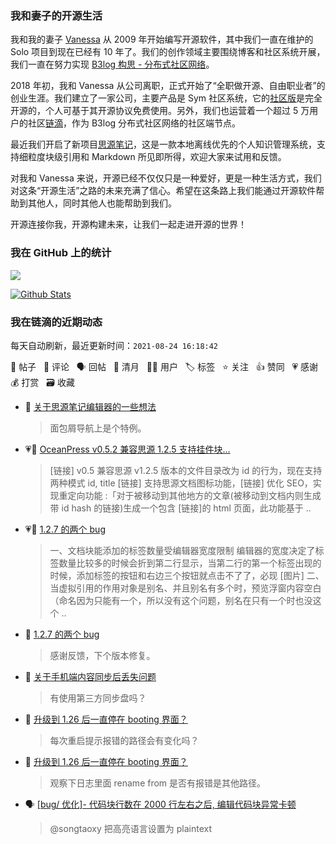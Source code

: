 ### 我和妻子的开源生活

我和我的妻子 [Vanessa](https://github.com/Vanessa219) 从 2009 年开始编写开源软件，其中我们一直在维护的 Solo 项目到现在已经有 10 年了。我们的创作领域主要围绕博客和社区系统开展，我们一直在努力实现 [B3log 构思 - 分布式社区网络](https://ld246.com/article/1546941897596)。

2018 年初，我和 Vanessa 从公司离职，正式开始了“全职做开源、自由职业者”的创业生涯。我们建立了一家公司，主要产品是 Sym 社区系统，它的[社区版](https://github.com/88250/symphony)是完全开源的，个人可基于其开源协议免费使用。另外，我们也运营着一个超过 5 万用户的社区[链滴](https://ld246.com)，作为 B3log 分布式社区网络的社区端节点。

最近我们开启了新项目[思源笔记](https://github.com/siyuan-note/siyuan)，这是一款本地离线优先的个人知识管理系统，支持细粒度块级引用和 Markdown 所见即所得，欢迎大家来试用和反馈。

对我和 Vanessa 来说，开源已经不仅仅只是一种爱好，更是一种生活方式，我们对这条“开源生活”之路的未来充满了信心。希望在这条路上我们能通过开源软件帮助到其他人，同时其他人也能帮助到我们。

开源连接你我，开源构建未来，让我们一起走进开源的世界！

### 我在 GitHub 上的统计

<a title="Hits" target="_blank" href="https://github.com/88250/88250"><img src="https://hits.b3log.org/88250/88250.svg"></a>

[![Github Stats](https://github-readme-stats.vercel.app/api?username=88250&theme=tokyonight&show_icons=true)](https://github.com/88250)

<!--events start -->

### 我在链滴的近期动态

每天自动刷新，最近更新时间：`2021-08-24 16:18:42`

📝 帖子 &nbsp; 💬 评论 &nbsp; 🗣 回帖 &nbsp; 🌙 清月 &nbsp; 👨‍💻 用户 &nbsp; 🏷️ 标签 &nbsp; ⭐️ 关注 &nbsp; 👍 赞同 &nbsp; 💗 感谢 &nbsp; 💰 打赏 &nbsp; 🗃 收藏

* 💬 [关于思源笔记编辑器的一些想法](https://ld246.com/article/1629193296926/comment/1629783838392#comments)

  > 面包屑导航上是个特例。
* 💗📝 [OceanPress v0.5.2 兼容思源 1.2.5 支持挂件块...](https://ld246.com/article/1629775268559)

  > [链接] v0.5 兼容思源 v1.2.5 版本的文件目录改为 id 的行为，现在支持两种模式 id, title [链接] 支持思源文档图标功能，[链接] 优化 SEO，实现重定向功能 :「对于被移动到其他地方的文章(被移动到文档内则生成带 id hash 的链接)生成一个包含 [链接]的 html 页面，此功能基于 ..
* 💗📝 [1.2.7 的两个 bug](https://ld246.com/article/1629778458570)

  > 一、文档块能添加的标签数量受编辑器宽度限制 编辑器的宽度决定了标签数量比较多的时候会折到第二行显示，当第二行的第一个标签出现的时候，添加标签的按钮和右边三个按钮就点击不了了，必现 [图片] 二、当虚拟引用的作用对象是别名、并且别名有多个时，预览浮窗内容空白（命名因为只能有一个，所以没有这个问题，别名在只有一个时也没这个 ..
* 💬 [1.2.7 的两个 bug](https://ld246.com/article/1629778458570/comment/1629779514436#comments)

  > 感谢反馈，下个版本修复。
* 💬 [关于手机端内容同步后丢失问题](https://ld246.com/article/1629551364683/comment/1629776610680#comments)

  > 有使用第三方同步盘吗？
* 💬 [升级到 1.26 后一直停在 booting 界面？](https://ld246.com/article/1629726687067/comment/1629776528016#comments)

  > 每次重启提示报错的路径会有变化吗？
* 💬 [升级到 1.26 后一直停在 booting 界面？](https://ld246.com/article/1629726687067/comment/1629774406252#comments)

  > 观察下日志里面 rename from 是否有报错是其他路径。
* 🗣 [[bug/ 优化]- 代码块行数在 2000 行左右之后, 编辑代码块异常卡顿](https://ld246.com/article/1629711668831/comment/1629729462187#comments)

  > @songtaoxy 把高亮语言设置为 plaintext


<!--events end -->
